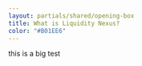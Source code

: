 ```yaml
---
layout: partials/shared/opening-box
title: What is Liquidity Nexus?
color: "#B01EE6"
---
```


this is a big test
